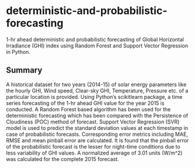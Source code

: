 # deterministic-and-probabilistic-forecasting
1-hr ahead deterministic and probabilistic forecasting of Global Horizontal Irradiance (GHI) index using Random Forest and Support Vector Regression in Python.

## Summary
A historical dataset for two years (2014-15) of solar energy parameters like the hourly GHI, Wind speed, Clear-sky GHI, Temperature, Pressure etc. of a particular location is provided. Using Python’s scikitlearn package, a time series forecasting of the 1-hr ahead GHI value for the year 2015 is conducted. A Random Forest based algorithm has been used for the deterministic forecasting which has been compared with the Persistence of Cloudiness (POC) method of forecast. Support Vector Regression (SVR) model is used to predict the standard deviation values at each timestamp in case of probabilistic forecasts. Corresponding error metrics including MAE, RMSE and mean pinball error are calculated. It is found that the pinball error of the probabilistic forecast is the lesser for night-time conditions due to less variability of GHI values. A normalized average of 3.01 units (W/m^2) was calculated for the complete 2015 forecast.
